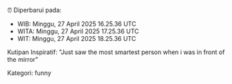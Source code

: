 ⏰ Diperbarui pada:
- WIB: Minggu, 27 April 2025 16.25.36 UTC
- WITA: Minggu, 27 April 2025 17.25.36 UTC
- WIT: Minggu, 27 April 2025 18.25.36 UTC

Kutipan Inspiratif:
"Just saw the most smartest person when i was in front of the mirror"


Kategori: funny

